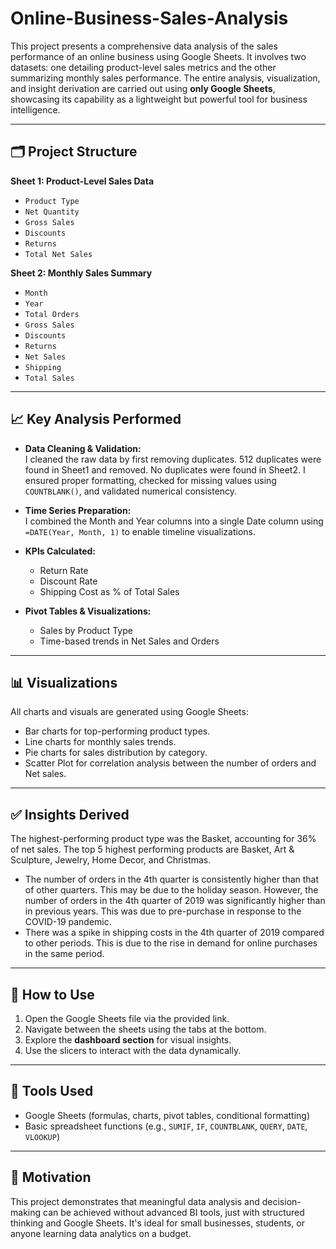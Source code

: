 # Online-Business-Sales-Analysis

This project presents a comprehensive data analysis of the sales performance of an online business using Google Sheets. It involves two datasets: one detailing product-level sales metrics and the other summarizing monthly sales performance. The entire analysis, visualization, and insight derivation are carried out using **only Google Sheets**, showcasing its capability as a lightweight but powerful tool for business intelligence.

---

## 🗂 Project Structure

**Sheet 1: Product-Level Sales Data**
- `Product Type`
- `Net Quantity`
- `Gross Sales`
- `Discounts`
- `Returns`
- `Total Net Sales`

**Sheet 2: Monthly Sales Summary**
- `Month`
- `Year`
- `Total Orders`
- `Gross Sales`
- `Discounts`
- `Returns`
- `Net Sales`
- `Shipping`
- `Total Sales`

---

## 📈 Key Analysis Performed

- **Data Cleaning & Validation:**  
I cleaned the raw data by first removing duplicates. 512 duplicates were found in Sheet1 and removed. No duplicates were found in Sheet2.
I ensured proper formatting, checked for missing values using `COUNTBLANK()`, and validated numerical consistency.

- **Time Series Preparation:**  
I combined the Month and Year columns into a single Date column using `=DATE(Year, Month, 1)` to enable timeline visualizations.

- **KPIs Calculated:**  
  - Return Rate
  - Discount Rate
  - Shipping Cost as % of Total Sales

- **Pivot Tables & Visualizations:**  
  - Sales by Product Type
  - Time-based trends in Net Sales and Orders

---

## 📊 Visualizations

All charts and visuals are generated using Google Sheets:
- Bar charts for top-performing product types.
- Line charts for monthly sales trends.
- Pie charts for sales distribution by category.
- Scatter Plot for correlation analysis between the number of orders and Net sales.

---

## ✅ Insights Derived

The highest-performing product type was the Basket, accounting for 36% of net sales. The top 5 highest performing products are Basket, Art & Sculpture, Jewelry, Home Decor, and Christmas.
- The number of orders in the 4th quarter is consistently higher than that of other quarters. This may be due to the holiday season. However, the number of orders in the 4th quarter of 2019 was significantly higher than in previous years. This was due to pre-purchase in response to the COVID-19 pandemic.
- There was a spike in shipping costs in the 4th quarter of 2019 compared to other periods. This is due to the rise in demand for online purchases in the same period.

---

## 📁 How to Use

1. Open the Google Sheets file via the provided link.
2. Navigate between the sheets using the tabs at the bottom.
3. Explore the **dashboard section** for visual insights.
4. Use the slicers to interact with the data dynamically.

---

## 📌 Tools Used

- Google Sheets (formulas, charts, pivot tables, conditional formatting)
- Basic spreadsheet functions (e.g., `SUMIF`, `IF`, `COUNTBLANK`, `QUERY`, `DATE`, `VLOOKUP`)

---

## 🧠 Motivation

This project demonstrates that meaningful data analysis and decision-making can be achieved without advanced BI tools, just with structured thinking and Google Sheets. It's ideal for small businesses, students, or anyone learning data analytics on a budget.

